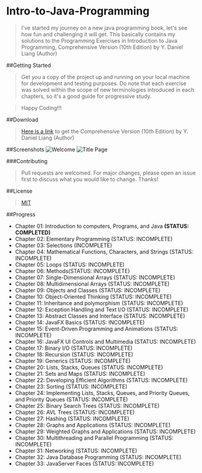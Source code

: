 # Intro-to-Java-Programming
>I've started my journey on a new java programming book, let's see how fun and challenging it will get.
This basically contains my solutions to the Programming Exercises in Introduction to Java Programming, Comprehensive Version (10th Edition) by Y. Daniel Liang (Author)

##Getting Started
>Get you a copy of the project up and running on your local machine for development and testing purposes.
>Do note that each exercise was solved within the scope of new terminologies introduced in each chapters, so it's 
a good guide for progressive study.

>Happy Coding!!!

##Download
>[Here is a link](https://www.academia.edu/39285955/Intro_To_Java_Programming_Comprehensive_Version_10th_Edition_by_Y._Daniel_Liang)  to get the
Comprehensive Version (10th Edition) by Y. Daniel Liang (Author)

##Screenshots
![Welcome](file:///home/olutobz/Pictures/Screenshot%20from%202019-08-19%2001-46-38.png)
![Title Page](file:///home/olutobz/Pictures/Title.png)

###Contributing
>Pull requests are welcomed. For major changes, please open an issue first to discuss what you would like to change. Thanks!

##License
>[MIT](https://choosealicense.com/licenses/mit/)

##Progress
<ul> <li>Chapter 01: Introduction to computers, Programs, and Java <b>(STATUS: COMPLETED)</b> </li>
     <li>Chapter 02: Elementary Programming (STATUS: INCOMPLETE) </li>
     <li>Chapter 03: Selections (INCOMPLETE)</li>
     <li>Chapter 04: Mathematical Functions, Characters, and Strings (STATUS: INCOMPLETE) </li>
     <li>Chapter 05: Loops (STATUS: INCOMPLETE) </li>
     <li>Chapter 06: Methods(STATUS: INCOMPLETE) </li>
     <li>Chapter 07: Single-Dimensional Arrays (STATUS: INCOMPLETE) </li>
     <li>Chapter 08: Multidimensional Arrays (STATUS: INCOMPLETE) </li>
     <li>Chapter 09: Objects and Classes (STATUS: INCOMPLETE) </li>
     <li>Chapter 10: Object-Oriented Thinking (STATUS: INCOMPLETE) </li>
     <li>Chapter 11: Inheritance and polymorphism (STATUS: INCOMPLETE) </li>
     <li>Chapter 12: Exception Handling and Text I/O (STATUS: INCOMPLETE) </li>
     <li>Chapter 13: Abstract Classes and Interface (STATUS: INCOMPLETE) </li>
     <li>Chapter 14: JavaFX Basics (STATUS: INCOMPLETE) </li>
     <li>Chapter 15: Event-Driven Programming and Animations (STATUS: INCOMPLETE) </li>
     <li>Chapter 16: JavaFX UI Controls and Multimedia (STATUS: INCOMPLETE) </li>
     <li>Chapter 17: Binary I/O (STATUS: INCOMPLETE) </li>
     <li>Chapter 18: Recursion (STATUS: INCOMPLETE) </li>
     <li>Chapter 19: Generics (STATUS: INCOMPLETE) </li>
     <li>Chapter 20: Lists, Stacks, Queues (STATUS: INCOMPLETE) </li>
     <li>Chapter 21: Sets and Maps (STATUS: INCOMPLETE) </li>
     <li>Chapter 22: Developing Efficient Algorithms (STATUS: INCOMPLETE) </li>
     <li>Chapter 23: Sorting (STATUS: INCOMPLETE) </li>
     <li>Chapter 24: Implementing Lists, Stacks, Queues, and Priority Queues, and Priority 
       Queues (STATUS: INCOMPLETE) </li>
     <li>Chapter 25: Binary Search Trees (STATUS: INCOMPLETE) </li>
     <li>Chapter 26: AVL Trees (STATUS: INCOMPLETE) </li>
     <li>Chapter 27: Hashing (STATUS: INCOMPLETE) </li>
     <li>Chapter 28: Graphs and Applications (STATUS: INCOMPLETE) </li>
     <li>Chapter 29: Weighted Graphs and Applications (STATUS: INCOMPLETE) </li>
     <li>Chapter 30: Multithreading and Parallel Programming (STATUS: INCOMPLETE) </li>
     <li>Chapter 31: Networking (STATUS: INCOMPLETE) </li>
     <li>Chapter 32: Java Database Programming (STATUS: INCOMPLETE) </li>
     <li>Chapter 33: JavaServer Faces (STATUS: INCOMPLETE) </li>
</ul>

 

